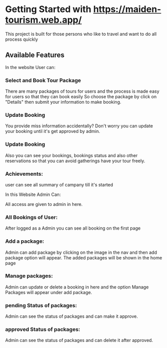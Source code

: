# Getting Started with https://maiden-tourism.web.app/

This project is built for those persons who like to travel and want to do all process quickly

## Available Features

In the website User can:

### Select and Book Tour Package

There are many packages of tours for users and the process is made easy for users so that they can book easily
 So choose the package by click on "Details" then submit your information to make booking.
 
### Update Booking

 You provide miss information accidentally? Don't worry you can update your booking until it's get approved by admin.
 
### Update Booking
 
 Also you can see your bookings, bookings status and also other reservations so that you can avoid gatherings have your tour freely.
 
 ### Achievements:

user can see all summary of campany till it's started

In this Website Admin Can:

All access are given to admin in here.

### All Bookings of User:

After logged as a Admin you can see all booking on the first page

### Add a package:

Admin can add package by clicking on the image in the nav and then add package option will appear. The added packages will be shown in the home page

### Manage packages:

Admin can update or delete a booking in here and the option Manage Packages will appear under add package.

### pending Status of packages:

Admin can see the status of packages and can make it approve.

### approved Status of packages:

Admin can see the status of packages and can delete it after approved.

